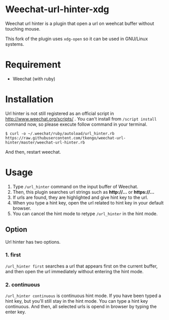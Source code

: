 # Weechat-url-hinter-xdg

Weechat url hinter is a plugin that open a url on weehcat buffer without touching mouse.

This fork of the plugin uses `xdg-open` so it can be used in GNU/Linux
systems.

# Requirement

* Weechat (with ruby)

# Installation

Url hinter is not still registered as an official script in http://www.weechat.org/scripts/ .
You can't install from `/script install` command now, so please execute follow command in
your terminal.

```console
$ curl -o ~/.weechat/ruby/autoload/url_hinter.rb https://raw.githubusercontent.com/tkengo/weechat-url-hinter/master/weechat-url-hinter.rb
```

And then, restart weechat.

# Usage

1. Type `/url_hinter` command on the input buffer of Weechat.
2. Then, this plugin searches url strings such as **http://...** or **https://...**
3. If urls are found, they are highlighted and give hint key to the url.
4. When you type a hint key, open the url related to hint key in your default browser.
5. You can cancel the hint mode to retype `/url_hinter` in the hint mode.

## Option

Url hinter has two options.

### 1. first

`/url_hinter first` searches a url that appears first on the current buffer, and then
open the url immediately without entering the hint mode.

### 2. continuous

`/url_hinter continuous` is continuous hint mode. If you have been typed a hint
key, but you'll still stay in the hint mode. You can type a hint key continuous.
And then, all selected urls is opend in browser by typing the enter key.
